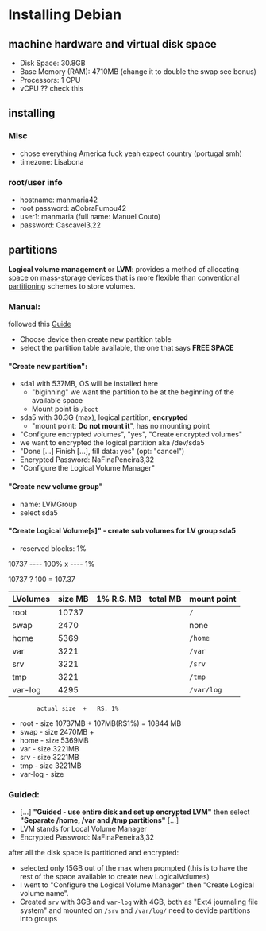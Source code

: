 # Installing Debian

## machine hardware and virtual disk space

- Disk Space: 30.8GB
- Base Memory (RAM): 4710MB (change it to double the swap see bonus)
- Processors: 1 CPU
- vCPU ?? check this

## installing

### Misc

- chose everything America fuck yeah expect country (portugal smh)
- timezone: Lisabona

### root/user info

- hostname: manmaria42
- root password: aCobraFumou42
- user1: manmaria (full name: Manuel Couto)
- password: Cascavel3,22

## partitions

**Logical volume management** or **LVM**:
provides a method of allocating space on [mass-storage](https://en.wikipedia.org/wiki/Mass_storage) devices that is more flexible than conventional 
[partitioning](https://en.wikipedia.org/wiki/Partition_(computing)) 
schemes to store volumes.

### Manual:

followed this [Guide](https://noreply.gitbook.io/born2beroot/installing-debian/bonus-partition-disks)

- Choose device then create new partition table
- select the partition table available, the one that says **FREE SPACE**
#### "Create new partition":

- sda1 with 537MB, OS will be installed here
    - "biginning" we want the partition to be at the beginning of the available space
    - Mount point is `/boot`
- sda5 with 30.3G (max), logical partition, **encrypted**
    - "mount point: **Do not mount it**", has no mounting point
- "Configure encrypted volumes", "yes", "Create encrypted volumes"
- we want to encrypted the logical partition aka /dev/sda5
- "Done [...] Finish [...], fill data: yes" (opt: "cancel")
- Encrypted Password: NaFinaPeneira3,32
- "Configure the Logical Volume Manager"
#### "Create new volume group"

- name: LVMGroup
- select sda5
#### "Create Logical Volume[s]" - create sub volumes for LV group sda5

- reserved blocks: 1%

10737 ---- 100%
  x   ---- 1%

10737 ? 100 = 107.37
            
| LVolumes  | size MB | 1% R.S. MB | total MB | mount point |
|-----------|---------|------------|----------|-------------|
| root      | 10737   |            |          | `/`         |
| swap      | 2470    |            |          | none        |
| home      | 5369    |            |          | `/home`     |
| var       | 3221    |            |          | `/var`      |
| srv       | 3221    |            |          | `/srv`      |
| tmp       | 3221    |            |          | `/tmp`      |
| var-log   | 4295    |            |          | `/var/log`  |

            actual size  +   RS. 1%
- root    - size 10737MB + 107MB(RS1%) = 10844 MB
- swap    - size 2470MB  + 
- home    - size 5369MB
- var     - size 3221MB
- srv     - size 3221MB
- tmp     - size 3221MB
- var-log - size 

### Guided:

- [...] **"Guided - use entire disk and set up encrypted LVM"** then select **"Separate /home, /var and /tmp partitions"** [...]
- LVM stands for Local Volume Manager
- Encrypted Password: NaFinaPeneira3,32

after all the disk space is partitioned and encrypted:
- selected only 15GB out of the max when prompted (this is to have the rest of the space available to create new LogicalVolumes)
- I went to "Configure the Logical Volume Manager" then "Create Logical volume name".
- Created `srv` with 3GB and `var-log` with 4GB, both as "Ext4 journaling file system" and mounted on `/srv` and `/var/log/`
need to devide partitions into groups
